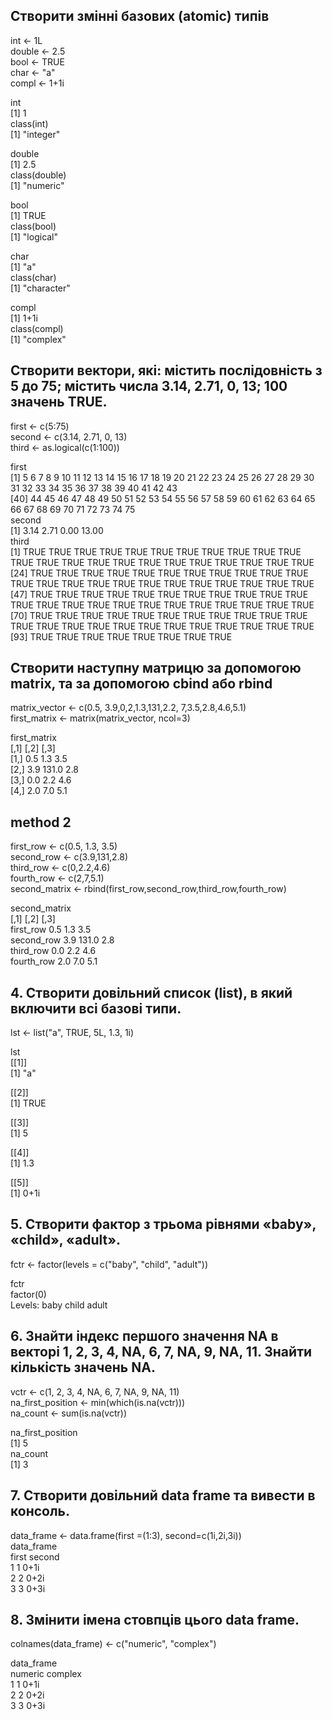 ## Створити змінні базових (atomic) типів
 
int <- 1L<br/>
double <- 2.5<br/>
bool <- TRUE<br/>
char <- "a"<br/>
compl <- 1+1i<br/>

int<br/>
[1] 1<br/>
class(int)<br/>
[1] "integer"<br/>

double<br/>
[1] 2.5<br/>
class(double)<br/>
[1] "numeric"<br/>

bool<br/>
[1] TRUE<br/>
class(bool)<br/>
[1] "logical"<br/>

char<br/>
[1] "a"<br/>
class(char)<br/>
[1] "character"<br/>
 
compl<br/>
[1] 1+1i<br/>
class(compl)<br/>
[1] "complex"<br/>

## Створити вектори, які: містить послідовність з 5 до 75; містить числа 3.14, 2.71, 0, 13; 100 значень TRUE.
 
first <- c(5:75)<br/>
second <- c(3.14, 2.71, 0, 13)<br/>
third <- as.logical(c(1:100))<br/>

first<br/>
 [1]  5  6  7  8  9 10 11 12 13 14 15 16 17 18 19 20 21 22 23 24 25 26 27 28 29 30 31 32 33 34 35 36 37 38 39 40 41 42 43<br/>
[40] 44 45 46 47 48 49 50 51 52 53 54 55 56 57 58 59 60 61 62 63 64 65 66 67 68 69 70 71 72 73 74 75<br/>
second<br/>
[1]  3.14  2.71  0.00 13.00<br/>
third<br/>
  [1] TRUE TRUE TRUE TRUE TRUE TRUE TRUE TRUE TRUE TRUE TRUE TRUE TRUE TRUE TRUE TRUE TRUE TRUE TRUE TRUE TRUE TRUE TRUE<br/>
 [24] TRUE TRUE TRUE TRUE TRUE TRUE TRUE TRUE TRUE TRUE TRUE TRUE TRUE TRUE TRUE TRUE TRUE TRUE TRUE TRUE TRUE TRUE TRUE<br/>
 [47] TRUE TRUE TRUE TRUE TRUE TRUE TRUE TRUE TRUE TRUE TRUE TRUE TRUE TRUE TRUE TRUE TRUE TRUE TRUE TRUE TRUE TRUE TRUE<br/>
 [70] TRUE TRUE TRUE TRUE TRUE TRUE TRUE TRUE TRUE TRUE TRUE TRUE TRUE TRUE TRUE TRUE TRUE TRUE TRUE TRUE TRUE TRUE TRUE<br/>
 [93] TRUE TRUE TRUE TRUE TRUE TRUE TRUE TRUE<br/>

## Створити наступну матрицю за допомогою matrix, та за допомогою cbind або rbind
 
matrix_vector <- c(0.5, 3.9,0,2,1.3,131,2.2, 7,3.5,2.8,4.6,5.1)<br/>
first_matrix <- matrix(matrix_vector, ncol=3)<br/>

first_matrix<br/>
     [,1]  [,2] [,3]<br/>
[1,]  0.5   1.3  3.5<br/>
[2,]  3.9 131.0  2.8<br/>
[3,]  0.0   2.2  4.6<br/>
[4,]  2.0   7.0  5.1<br/>
## method 2
first_row <- c(0.5, 1.3, 3.5)<br/>
second_row <- c(3.9,131,2.8)<br/>
third_row <- c(0,2.2,4.6)<br/>
fourth_row <- c(2,7,5.1)<br/>
second_matrix <- rbind(first_row,second_row,third_row,fourth_row)<br/>

second_matrix<br/>
           [,1]  [,2] [,3]<br/>
first_row   0.5   1.3  3.5<br/>
second_row  3.9 131.0  2.8<br/>
third_row   0.0   2.2  4.6<br/>
fourth_row  2.0   7.0  5.1<br/>
## 4. Створити довільний список (list), в який включити всі базові типи.

lst <- list("a", TRUE, 5L, 1.3, 1i)<br/>

lst<br/>
[[1]]<br/>
[1] "a"<br/>

[[2]]<br/>
[1] TRUE<br/>

[[3]]<br/>
[1] 5<br/>

[[4]]<br/>
[1] 1.3<br/>

[[5]]<br/>
[1] 0+1i<br/>

## 5. Створити фактор з трьома рівнями «baby», «child», «adult».

fctr <- factor(levels = c("baby", "child", "adult"))<br/>

fctr<br/>
factor(0)<br/>
Levels: baby child adult<br/>
 ## 6. Знайти індекс першого значення NA в векторі 1, 2, 3, 4, NA, 6, 7, NA, 9, NA, 11. Знайти кількість значень NA.
 
 vctr <- c(1, 2, 3, 4, NA, 6, 7, NA, 9, NA, 11)<br/>
 na_first_position <- min(which(is.na(vctr)))<br/>
 na_count <- sum(is.na(vctr))<br/>
 
 na_first_position<br/>
[1] 5<br/>
 na_count<br/>
[1] 3<br/>
 
 ## 7. Створити довільний data frame та вивести в консоль.
 
 data_frame <- data.frame(first =(1:3), second=c(1i,2i,3i))<br/>
 data_frame<br/>
  first second<br/>
1     1   0+1i<br/>
2     2   0+2i<br/>
3     3   0+3i<br/>
 
 ## 8. Змінити імена стовпців цього data frame.
 
 colnames(data_frame) <- c("numeric", "complex")<br/>
 
 data_frame<br/>
  numeric complex<br/>
1       1    0+1i<br/>
2       2    0+2i<br/>
3       3    0+3i<br/>